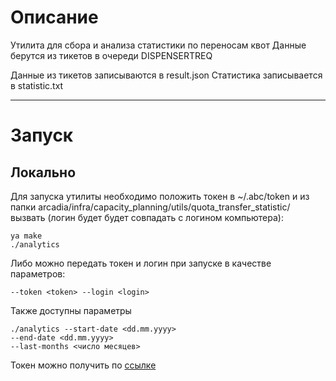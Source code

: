 Описание
====
Утилита для сбора и анализа статистики по переносам квот
Данные берутся из тикетов в очереди DISPENSERTREQ

Данные из тикетов записываются в result.json
Статистика записывается в statistic.txt

--------
Запуск
====

Локально
----
Для запуска утилиты необходимо положить токен в ~/.abc/token и из папки
arcadia/infra/capacity_planning/utils/quota_transfer_statistic/  вызвать
(логин будет будет совпадать с логином компьютера):
```
ya make
./analytics
```
Либо можно передать токен и логин при запуске в качестве параметров:
```
--token <token> --login <login>
```
Также доступны параметры
```
./analytics --start-date <dd.mm.yyyy>
--end-date <dd.mm.yyyy>
--last-months <число месяцев>
```
Токен можно получить по [ссылке](https://oauth.yandex-team.ru/authorize?response_type=token&client_id=5f671d781aca402ab7460fde4050267b)

